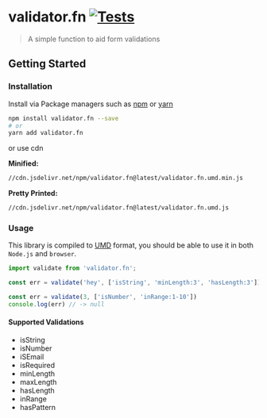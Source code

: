 # validator.fn [![Tests](https://github.com/sibiraj-s/validator.fn/workflows/Tests/badge.svg)](https://github.com/sibiraj-s/validator.fn/actions)

> A simple function to aid form validations 

## Getting Started

### Installation

Install via Package managers such as [npm][npm] or [yarn][yarn]

```bash
npm install validator.fn --save
# or
yarn add validator.fn
```

or use cdn

**Minified:**

```bash
//cdn.jsdelivr.net/npm/validator.fn@latest/validator.fn.umd.min.js
```

**Pretty Printed:**

```bash
//cdn.jsdelivr.net/npm/validator.fn@latest/validator.fn.umd.js
```

### Usage

This library is compiled to [UMD][umd] format, you should be able to use it in both `Node.js` and `browser`.

```js
import validate from 'validator.fn';

const err = validate('hey', ['isString', 'minLength:3', 'hasLength:3']) // is valid

const err = validate(3, ['isNumber', 'inRange:1-10'])
console.log(err) // -> null
```

#### Supported Validations

- isString
- isNumber
- iSEmail
- isRequired
- minLength
- maxLength
- hasLength
- inRange
- hasPattern

[npm]: https://www.npmjs.com/
[yarn]: https://yarnpkg.com/lang/en/
[umd]: https://github.com/umdjs/umd
